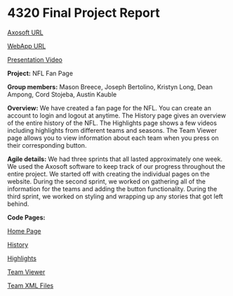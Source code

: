 # 4320 Final Project Report

[Axosoft URL](https://kristynl.axosoft.com/)

[WebApp URL](http://72.14.185.133/4320-Final/php/login_form.php)

[Presentation Video](https://drive.google.com/file/d/1Hm1VhB4Gr--3wzx-uTl3IorRmxKNCdHJ/view?usp=sharing)


**Project:** NFL Fan Page

**Group members:** Mason Breece,
               Joseph Bertolino,
               Kristyn Long, 
               Dean Ampong,
               Cord Stojeba,
               Austin Kauble
			   
**Overview:** We have created a fan page for the NFL. You can create an account to login and logout at anytime. The History page gives an overview of the entire history of the NFL. The Highlights page shows a few videos including highlights from different teams and seasons. The Team Viewer page allows you to view information about each team when you press on their corresponding button.

**Agile details:** We had three sprints that all lasted approximately one week. We used the Axosoft software to keep track of our progress throughout the entire project. We started off with creating the individual pages on the website. During the second sprint, we worked on gathering all of the information for the teams and adding the button functionality. During the third sprint, we worked on styling and wrapping up any stories that got left behind.
                
**Code Pages:**

[Home Page](../4320-Final/html/INDEX.html)

[History](../4320-Final/html/history.html)

[Highlights](../4320-Final/html/NFLhighlights.html)

[Team Viewer](../4320-Final/html/teamVeiw.html)

[Team XML Files](../4320-Final/xml)


                

